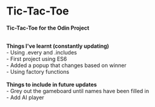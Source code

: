 # Tic-Tac-Toe
<b>Tic-Tac-Toe for the Odin Project </b>

<br> <b>Things I've learnt (constantly updating) </b>
<br> - Using .every and .includes
<br> - First project using ES6
<br> - Added a popup that changes based on winner
<br> - Using factory functions 
<br>
<br> <b> Things to include in future updates </b>
<br> - Grey out the gameboard until names have been filled in
<br> - Add AI player